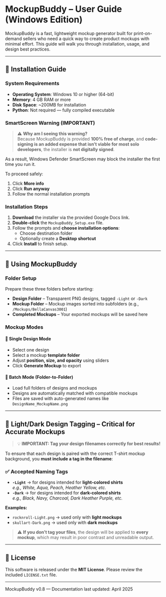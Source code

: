 
# MockupBuddy – User Guide (Windows Edition)

MockupBuddy is a fast, lightweight mockup generator built for print-on-demand sellers who need a quick way to create product mockups with minimal effort. This guide will walk you through installation, usage, and design best practices.

---

## 🚀 Installation Guide

### System Requirements
- **Operating System**: Windows 10 or higher (64-bit)
- **Memory**: 4 GB RAM or more
- **Disk Space**: ~200MB for installation
- **Python**: Not required — fully compiled executable

### SmartScreen Warning (IMPORTANT)

> ⚠️ **Why am I seeing this warning?**  
> Because MockupBuddy is provided **100% free of charge**, and **code-signing is an added expense that isn’t viable for most solo developers**, the installer is **not digitally signed**.

As a result, Windows Defender SmartScreen may block the installer the first time you run it.

To proceed safely:
1. Click **More info**
2. Click **Run anyway**
3. Follow the normal installation prompts

### Installation Steps
1. **Download** the installer via the provided Google Docs link.
2. **Double-click** the `MockupBuddy_Setup.exe` file.
3. Follow the prompts and **choose installation options**:
   - Choose destination folder
   - Optionally create a **Desktop shortcut**
4. Click **Install** to finish setup.

---

## 🧰 Using MockupBuddy

### Folder Setup
Prepare these three folders before starting:
- **Design Folder** – Transparent PNG designs, tagged `-Light` or `-Dark`
- **Mockup Folder** – Mockup images sorted into subfolders (e.g., `/Mockups/BellaCanvas3001`)
- **Completed Mockups** – Your exported mockups will be saved here

### Mockup Modes

#### 🔹 Single Design Mode
- Select one design
- Select a mockup **template folder**
- Adjust **position, size, and opacity** using sliders
- Click **Generate Mockup** to export

#### 🔸 Batch Mode (Folder-to-Folder)
- Load full folders of designs and mockups
- Designs are automatically matched with compatible mockups
- Files are saved with auto-generated names like `DesignName_MockupName.png`

---

## 🎨 Light/Dark Design Tagging – Critical for Accurate Mockups

> 💡 **IMPORTANT: Tag your design filenames correctly for best results!**

To ensure that each design is paired with the correct T-shirt mockup background, you **must include a tag in the filename**:

### ✅ Accepted Naming Tags
- **`-Light`** → for designs intended for **light-colored shirts**  
  _e.g., White, Aqua, Peach, Heather Yellow, etc._
- **`-Dark`** → for designs intended for **dark-colored shirts**  
  _e.g., Black, Navy, Charcoal, Dark Heather Purple, etc._

**Examples:**
- `rocknroll-Light.png` → used only with **light mockups**
- `skullart-Dark.png` → used only with **dark mockups**

> ⚠️ **If you don’t tag your files**, the design will be applied to **every mockup**, which may result in poor contrast and unreadable output.

---

## 📄 License

This software is released under the **MIT License**. Please review the included `LICENSE.txt` file.

---

MockupBuddy v0.8 — Documentation last updated: April 2025
